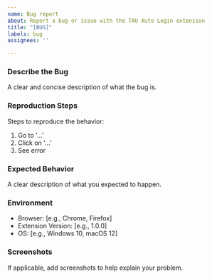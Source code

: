 ```yaml
---
name: Bug report
about: Report a bug or issue with the TAU Auto Login extension
title: "[BUG]"
labels: bug
assignees: ''

---
```


### Describe the Bug

A clear and concise description of what the bug is.

### Reproduction Steps

Steps to reproduce the behavior:
1. Go to '...'
2. Click on '...'
3. See error

### Expected Behavior

A clear description of what you expected to happen.

### Environment

- Browser: [e.g., Chrome, Firefox]
- Extension Version: [e.g., 1.0.0]
- OS: [e.g., Windows 10, macOS 12]

### Screenshots

If applicable, add screenshots to help explain your problem.
